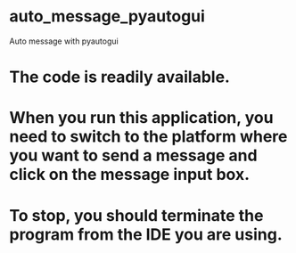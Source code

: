 # auto_message_pyautogui
Auto message with pyautogui

# The code is readily available.
# When you run this application, you need to switch to the platform where you want to send a message and click on the message input box.
# To stop, you should terminate the program from the IDE you are using.
